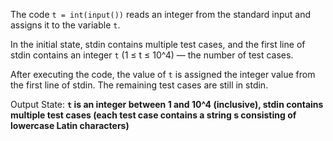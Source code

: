 The code `t = int(input())` reads an integer from the standard input and assigns it to the variable `t`. 

In the initial state, stdin contains multiple test cases, and the first line of stdin contains an integer `t` (1 ≤ t ≤ 10^4) — the number of test cases. 

After executing the code, the value of `t` is assigned the integer value from the first line of stdin. The remaining test cases are still in stdin.

Output State: **`t` is an integer between 1 and 10^4 (inclusive), stdin contains multiple test cases (each test case contains a string s consisting of lowercase Latin characters)**